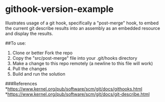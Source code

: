 githook-version-example
=======================
Illustrates usage of a git hook, specifically a "post-merge" hook, to embed the current git describe results into an assembly as an embedded resource and display the results.

##To use:
1. Clone or better Fork the repo
2. Copy the "src/post-merge" file into your .git/hooks directory
3. Make a change to this repo remotely (a newline to this file will work)
4. Pull the changes
5. Build and run the solution

###References
*https://www.kernel.org/pub/software/scm/git/docs/githooks.html
*https://www.kernel.org/pub/software/scm/git/docs/git-describe.html


